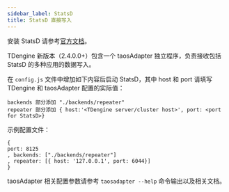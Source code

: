 ```yaml
---
sidebar_label: StatsD
title: StatsD 直接写入
---
```


安装 StatsD
请参考[官方文档](https://github.com/statsd/statsd)。

TDengine 新版本（2.4.0.0+）包含一个 taosAdapter 独立程序，负责接收包括 StatsD 的多种应用的数据写入。

在 `config.js` 文件中增加如下内容后启动 StatsD，其中 host 和 port 请填写 TDengine 和 taosAdapter 配置的实际值：

```
backends 部分添加 "./backends/repeater"
repeater 部分添加 { host:'<TDengine server/cluster host>', port: <port for StatsD>}
```

示例配置文件：

```
{
port: 8125
, backends: ["./backends/repeater"]
, repeater: [{ host: '127.0.0.1', port: 6044}]
}
```

taosAdapter 相关配置参数请参考 `taosadapter --help` 命令输出以及相关文档。

